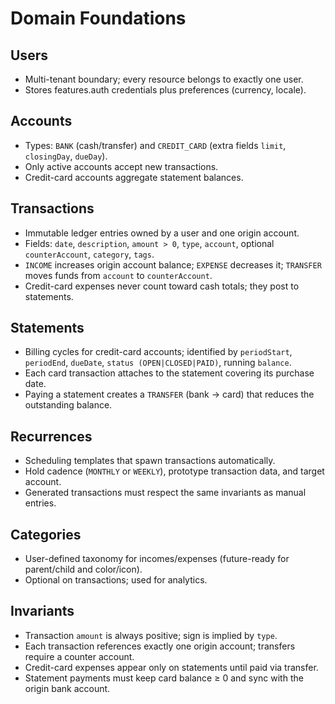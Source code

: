 # Domain Foundations

## Users
- Multi-tenant boundary; every resource belongs to exactly one user.
- Stores features.auth credentials plus preferences (currency, locale).

## Accounts
- Types: `BANK` (cash/transfer) and `CREDIT_CARD` (extra fields `limit`, `closingDay`, `dueDay`).
- Only active accounts accept new transactions.
- Credit-card accounts aggregate statement balances.

## Transactions
- Immutable ledger entries owned by a user and one origin account.
- Fields: `date`, `description`, `amount > 0`, `type`, `account`, optional `counterAccount`, `category`, `tags`.
- `INCOME` increases origin account balance; `EXPENSE` decreases it; `TRANSFER` moves funds from `account` to `counterAccount`.
- Credit-card expenses never count toward cash totals; they post to statements.

## Statements
- Billing cycles for credit-card accounts; identified by `periodStart`, `periodEnd`, `dueDate`, `status (OPEN|CLOSED|PAID)`, running `balance`.
- Each card transaction attaches to the statement covering its purchase date.
- Paying a statement creates a `TRANSFER` (bank → card) that reduces the outstanding balance.

## Recurrences
- Scheduling templates that spawn transactions automatically.
- Hold cadence (`MONTHLY` or `WEEKLY`), prototype transaction data, and target account.
- Generated transactions must respect the same invariants as manual entries.

## Categories
- User-defined taxonomy for incomes/expenses (future-ready for parent/child and color/icon).
- Optional on transactions; used for analytics.

## Invariants
- Transaction `amount` is always positive; sign is implied by `type`.
- Each transaction references exactly one origin account; transfers require a counter account.
- Credit-card expenses appear only on statements until paid via transfer.
- Statement payments must keep card balance ≥ 0 and sync with the origin bank account.
